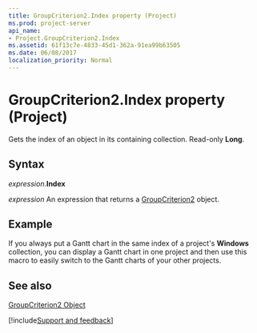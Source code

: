 ```yaml
---
title: GroupCriterion2.Index property (Project)
ms.prod: project-server
api_name:
- Project.GroupCriterion2.Index
ms.assetid: 61f13c7e-4833-45d1-362a-91ea99b63505
ms.date: 06/08/2017
localization_priority: Normal
---
```



# GroupCriterion2.Index property (Project)

Gets the index of an object in its containing collection. Read-only  **Long**.


## Syntax

_expression_.**Index**

 _expression_ An expression that returns a [GroupCriterion2](./Project.GroupCriterion2.md) object.


## Example

If you always put a Gantt chart in the same index of a project's  **Windows** collection, you can display a Gantt chart in one project and then use this macro to easily switch to the Gantt charts of your other projects.


## See also


[GroupCriterion2 Object](Project.GroupCriterion2.md)

[!include[Support and feedback](~/includes/feedback-boilerplate.md)]
